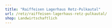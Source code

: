 ```yaml
---
title: "Raiffeisen Lagerhaus Retz-Pulkautal"
url: /retz/raiffeisen-lagerhaus-retz-pulkautal/
shop: Landwirtschaftlich
---
```

